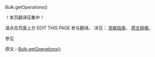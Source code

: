  Bulk.getOperations()

 ！本页翻译征集中！

请点击页面上方 EDIT THIS PAGE 参与翻译。
详见：
[贡献指南]( https://github.com/whaleal/MongoDB-Manual-zh/blob/master/CONTRIBUTING.md )、
[原文链接](  https://docs.mongodb.com/manual/reference/method/Bulk.getOperations/  )。

 参见

原文 - [Bulk.getOperations()]( https://docs.mongodb.com/manual/reference/method/Bulk.getOperations/ )

